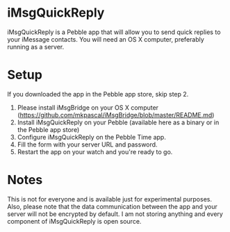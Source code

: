 # iMsgQuickReply

iMsgQuickReply is a Pebble app that will allow you to send quick replies to your iMessage contacts. You will need an OS X computer, preferably running as a server.

Setup
=======

If you downloaded the app in the Pebble app store, skip step 2.

1. Please install iMsgBridge on your OS X computer (https://github.com/mkpascal/iMsgBridge/blob/master/README.md)
2. Install iMsgQuickReply on your Pebble (available here as a binary or in the Pebble app store)
3. Configure iMsgQuickReply on the Pebble Time app.
4. Fill the form with your server URL and password.
5. Restart the app on your watch and you're ready to go.

Notes
=======

This is not for everyone and is available just for experimental purposes. Also, please note that the data communication between the app and your server will not be encrypted by default.
I am not storing anything and every component of iMsgQuickReply is open source.
